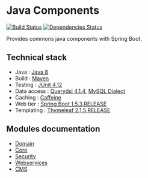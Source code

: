 # Java Components 
[![Build Status](https://travis-ci.org/baptistelebail/java-components.svg?branch=master)](https://travis-ci.org/baptistelebail/java-components)
[![Dependencies Status](https://www.versioneye.com/user/projects/5899d3661e07ae0048c8e4c9/badge.svg?style=flat-square)](https://www.versioneye.com/user/projects/5899d3661e07ae0048c8e4c9)

Provides commons java components with Spring Boot.

## Technical stack
* Java : [Java 8](http://www.oracle.com/technetwork/java/javase/downloads/jdk8-downloads-2133151.html)
* Build : [Maven](https://maven.apache.org/)
* Testing : [JUnit 4.12](http://junit.org)
* Data access : [Querydsl 4.1.4](http://www.querydsl.com/), [MySQL Dialect](https://www.mysql.com/)
* Caching : [Caffeine](https://github.com/ben-manes/caffeine)
* Web tier : [Spring Boot 1.5.3.RELEASE](https://projects.spring.io/spring-boot/)
* Templating : [Thymeleaf 2.1.5.RELEASE](http://www.thymeleaf.org/)

## Modules documentation
* [Domain](https://github.com/Daeliin/java-components/wiki/Module-:-domain)
* [Core](https://github.com/Daeliin/java-components/wiki/Module-:-core)
* [Security](https://github.com/Daeliin/java-components/wiki/Module-:-security)
* [Webservices](https://github.com/Daeliin/java-components/wiki/Module-:-webservices)
* [CMS](https://github.com/Daeliin/java-components/wiki/Module-:-cms)

